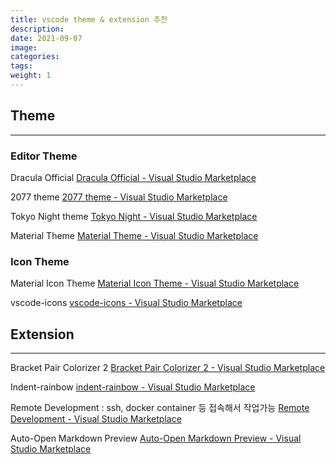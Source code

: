 ```yaml
---
title: vscode theme & extension 추천
description: 
date: 2021-09-07
image: 
categories:
tags:
weight: 1
---
```


## Theme
---
### Editor Theme
Dracula Official
[Dracula Official - Visual Studio Marketplace](https://marketplace.visualstudio.com/items?itemName=dracula-theme.theme-dracula)

2077 theme
[2077 theme - Visual Studio Marketplace](https://marketplace.visualstudio.com/items?itemName=Endormi.2077-theme)

Tokyo Night theme
[Tokyo Night - Visual Studio Marketplace](https://marketplace.visualstudio.com/items?itemName=enkia.tokyo-night)

 Material Theme
[Material Theme - Visual Studio Marketplace](https://marketplace.visualstudio.com/items?itemName=Equinusocio.vsc-material-theme)

### Icon Theme
 Material Icon Theme
[Material Icon Theme - Visual Studio Marketplace](https://marketplace.visualstudio.com/items?itemName=PKief.material-icon-theme)

 vscode-icons
[vscode-icons - Visual Studio Marketplace](https://marketplace.visualstudio.com/items?itemName=vscode-icons-team.vscode-icons)

## Extension
---
Bracket Pair Colorizer 2
[Bracket Pair Colorizer 2 - Visual Studio Marketplace](https://marketplace.visualstudio.com/items?itemName=CoenraadS.bracket-pair-colorizer-2)

Indent-rainbow
[indent-rainbow - Visual Studio Marketplace](https://marketplace.visualstudio.com/items?itemName=oderwat.indent-rainbow)

Remote Development : ssh, docker container 등 접속해서 작업가능
[Remote Development - Visual Studio Marketplace](https://marketplace.visualstudio.com/items?itemName=ms-vscode-remote.vscode-remote-extensionpack)

Auto-Open Markdown Preview
[Auto-Open Markdown Preview - Visual Studio Marketplace](https://marketplace.visualstudio.com/items?itemName=hnw.vscode-auto-open-markdown-preview)